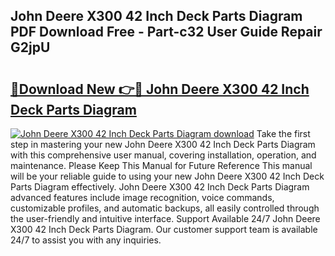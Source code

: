 ## John Deere X300 42 Inch Deck Parts Diagram PDF Download Free - Part-c32 User Guide Repair G2jpU

# <h2><a href="http://dfjdo8s.blite.top/?on=John+Deere+X300+42+Inch+Deck+Parts+Diagram">🔗Download New 👉🔴 John Deere X300 42 Inch Deck Parts Diagram</a></h2>

[![John Deere X300 42 Inch Deck Parts Diagram download](https://i.imgur.com/lujVjoI.png)](http://dfjdo8s.blite.top/?on=John+Deere+X300+42+Inch+Deck+Parts+Diagram)
Take the first step in mastering your new John Deere X300 42 Inch Deck Parts Diagram with this comprehensive user manual, covering installation, operation, and maintenance. Please Keep This Manual for Future Reference This manual will be your reliable guide to using your new John Deere X300 42 Inch Deck Parts Diagram effectively. John Deere X300 42 Inch Deck Parts Diagram advanced features include image recognition, voice commands, customizable profiles, and automatic backups, all easily controlled through the user-friendly and intuitive interface. Support Available 24/7 John Deere X300 42 Inch Deck Parts Diagram. Our customer support team is available 24/7 to assist you with any inquiries.
